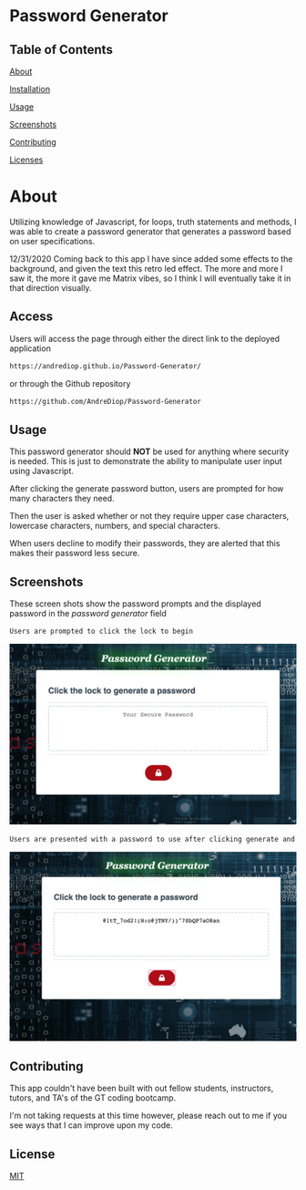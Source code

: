 # Password Generator

## Table of Contents

[About](https://github.com/AndreDiop/Password-Generator/blob/main/README.md#About)

[Installation](https://github.com/AndreDiop/Password-Generator/blob/main/README.md#Access)

[Usage](https://github.com/AndreDiop/Password-Generator/blob/main/README.md#Usage)

[Screenshots](https://github.com/AndreDiop/Password-Generator/blob/main/README.md#Screenshots)

[Contributing](https://github.com/AndreDiop/Password-Generator/blob/main/README.md#Contributing)

[Licenses](https://github.com/AndreDiop/Password-Generator/blob/main/README.md#Licenses)

# About

Utilizing knowledge of Javascript, for loops, truth statements and methods, I was able to create a password generator that generates a password based on user specifications.

12/31/2020
Coming back to this app I have since added some effects to the background, and given the text this retro led effect. The more and more I saw it, the more it gave me Matrix vibes, so I think I will eventually take it in that direction visually.

## Access

Users will access the page through either the direct link to the deployed application

```bash
https://andrediop.github.io/Password-Generator/
```

or through the Github repository

```bash
https://github.com/AndreDiop/Password-Generator
```

## Usage

This password generator should **NOT** be used for anything where security is needed. This is just to demonstrate the ability to manipulate user input using Javascript.

After clicking the generate password button, users are prompted for how many characters they need. 

Then the user is asked whether or not they require upper case characters, lowercase characters, numbers, and special characters. 

When users decline to modify their passwords, they are alerted that this makes their password less secure.

## Screenshots

These screen shots show the password prompts and the displayed password in the *password generator* field

```bash
Users are prompted to click the lock to begin
```

![Image of how many characters required ](images/howmany.png)




```bash
Users are presented with a password to use after clicking generate and answering the alert prompts

```
![Image of Password Generator](images/newpassword.png)



## Contributing

This app couldn't have been built with out fellow students, instructors, tutors, and TA's of the GT coding bootcamp.

I'm not taking requests at this time however, please reach out to me if you see ways that I can improve upon my code.


## License

[MIT](https://choosealicense.com/licenses/mit/)

